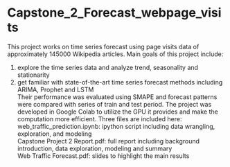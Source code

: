 # Capstone_2_Forecast_webpage_visits
This project works on time series forecast using page visits data of approximately 145000 Wikipedia articles. Main goals of this project include:  
1) explore the time series data and analyze trend, seasonality and stationarity   
2) get familiar with state-of-the-art time series forecast methods including ARIMA, Prophet and LSTM  
Their performance was evaluated using SMAPE and forecast patterns were compared with series of train and test period. The project was developed in Google Colab to utilize the GPU it provides and make the computation more efficient. Three files are included here:    
web_traffic_prediction.ipynb: ipython script including data wrangling, exploration, and modeling   
Capstone Project 2 Report.pdf: full report including background introduction, data exploration, modeling and summary   
Web Traffic Forecast.pdf: slides to highlight the main results
